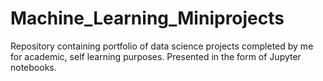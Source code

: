 # Machine_Learning_Miniprojects

Repository containing portfolio of data science projects completed by me for academic, self learning purposes. Presented in the form of Jupyter notebooks.
